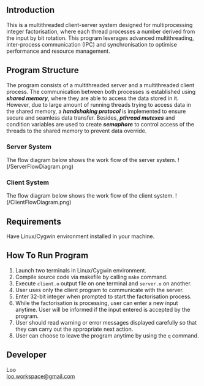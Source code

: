 ## Introduction
This is a multithreaded client-server system designed for multiprocessing integer factorisation, where each thread processes a number derived from the input by bit rotation. This program leverages advanced multithreading, inter-process communication (IPC) and synchronisation to optimise performance and resource management.

## Program Structure
The program consists of a multithreaded server and a multithreaded client process. The communication between both processes is established using ***shared memory***, where they are able to access the data stored in it. However, due to large amount of running threads trying to access data in the shared memory, a ***handshaking protocol*** is implemented to ensure secure and seamless data transfer. Besides, ***pthread mutexes*** and condition variables are used to create ***semaphore*** to control access of the threads to the shared memory to prevent data override.

### Server System
The flow diagram below shows the work flow of the server system.
!(/ServerFlowDiagram.png)

### Client System
The flow diagram below shows the work flow of the client system.
!(/ClientFlowDiagram.png)

## Requirements
Have Linux/Cygwin environment installed in your machine.

## How To Run Program
1. Launch two terminals in Linux/Cygwin environment.
2. Compile source code via makefile by calling `make` command.
3. Execute `client.o` output file on one terminal and `server.o` on another.
4. User uses only the client program to communicate with the server.
5. Enter 32-bit integer when prompted to start the factorisation process.
6. While the factorisation is processing, user can enter a new input anytime. User will be informed if the input entered is accepted by the program.
7. User should read warning or error messages displayed carefully so that they can carry out the appropriate next action.
8. User can choose to leave the program anytime by using the `q` command.

## Developer
Loo<br>
loo.workspace@gmail.com